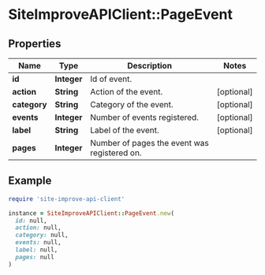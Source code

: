 # SiteImproveAPIClient::PageEvent

## Properties

| Name | Type | Description | Notes |
| ---- | ---- | ----------- | ----- |
| **id** | **Integer** | Id of event. |  |
| **action** | **String** | Action of the event. | [optional] |
| **category** | **String** | Category of the event. | [optional] |
| **events** | **Integer** | Number of events registered. | [optional] |
| **label** | **String** | Label of the event. | [optional] |
| **pages** | **Integer** | Number of pages the event was registered on. |  |

## Example

```ruby
require 'site-improve-api-client'

instance = SiteImproveAPIClient::PageEvent.new(
  id: null,
  action: null,
  category: null,
  events: null,
  label: null,
  pages: null
)
```

